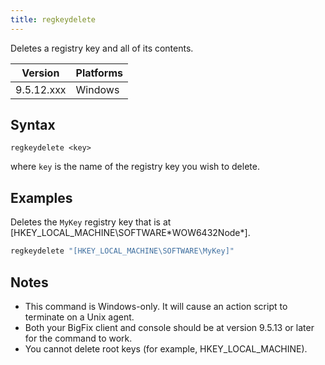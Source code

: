 ```yaml
---
title: regkeydelete
---
```



Deletes a registry key and all of its contents.

Version |	Platforms
--- | ---
9.5.12.xxx | Windows

## Syntax

```regkeydelete <key>```

where `key` is the name of the registry key you wish to delete.

## Examples

Deletes the `MyKey` registry key that is at [HKEY_LOCAL_MACHINE\SOFTWARE\*WOW6432Node*].

```actionscript
regkeydelete "[HKEY_LOCAL_MACHINE\SOFTWARE\MyKey]" 
```

## Notes

- This command is Windows-only. It will cause an action script to terminate on a Unix agent.
- Both your BigFix client and console should be at version 9.5.13 or later for the command to work.
- You cannot delete root keys (for example, HKEY_LOCAL_MACHINE).
